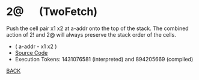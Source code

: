 # 2@ &emsp; (TwoFetch)
Push the cell pair x1 x2 at a-addr onto the top of the stack. The combined action of 2! and 2@ will always preserve the stack order of the cells.
* ( a-addr - x1 x2 )
* [Source Code](../words/core/TwoFetch.cs)
* Execution Tokens: 1431076581 (interpreted) and 894205669 (compiled)


[BACK](builtins.md#TwoFetch)
